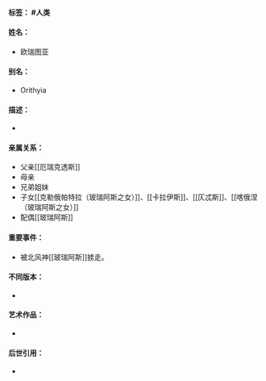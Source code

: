 #### 标签： #人类
#### 姓名：
- 欧瑞图亚
#### 别名：
- Orithyia
#### 描述：
- 
#### 亲属关系：
- 父亲[[厄瑞克透斯]]
- 母亲
- 兄弟姐妹
- 子女[[克勒俄帕特拉（玻瑞阿斯之女）]]、[[卡拉伊斯]]、[[仄忒斯]]、[[喀俄涅（玻瑞阿斯之女）]]
- 配偶[[玻瑞阿斯]]
#### 重要事件：
- 被北风神[[玻瑞阿斯]]掳走。
#### 不同版本：
- 
#### 艺术作品：
- 
#### 后世引用：
- 
